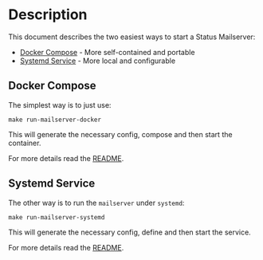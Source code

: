 # Description

This document describes the two easiest ways to start a Status Mailserver:

* [Docker Compose](https://docs.docker.com/compose/) - More self-contained and portable
* [Systemd Service](https://www.freedesktop.org/wiki/Software/systemd/) - More local and configurable

## Docker Compose

The simplest way is to just use:
```
make run-mailserver-docker
```
This will generate the necessary config, compose and then start the container.

For more details read the [README](_assets/compose/mailserver/README.md).

## Systemd Service

The other way is to run the `mailserver` under `systemd`:
```
make run-mailserver-systemd
```
This will generate the necessary config, define and then start the service.

For more details read the [README](_assets/systemd/README.md).
